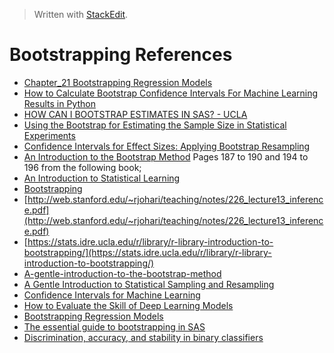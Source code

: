 


> Written with [StackEdit](https://stackedit.io/).

# Bootstrapping References

- [Chapter_21 Bootstrapping Regression Models](http://www.sagepub.com/sites/default/files/upm-binaries/21122_Chapter_21.pdf)
- [How to Calculate Bootstrap Confidence Intervals For Machine Learning Results in Python](https://machinelearningmastery.com/calculate-bootstrap-confidence-intervals-machine-learning-results-python/)
- [HOW CAN I BOOTSTRAP ESTIMATES IN SAS? - UCLA](https://stats.idre.ucla.edu/sas/faq/how-can-i-bootstrap-estimates-in-sas/)
- [Using the Bootstrap for Estimating the Sample Size in Statistical Experiments](https://pdfs.semanticscholar.org/c39b/24fe237486bce3cc7a3124efc864051b39a6.pdf)
- [Confidence Intervals for Effect Sizes: Applying Bootstrap Resampling](https://pareonline.net/getvn.asp?v=21&n=5)
- [An Introduction to the Bootstrap Method](https://towardsdatascience.com/an-introduction-to-the-bootstrap-method-58bcb51b4d60)
Pages 187 to 190 and 194 to 196 from the following book;
- [An Introduction to Statistical Learning](http://faculty.marshall.usc.edu/gareth-james/ISL/)
- [Bootstrapping](http://homepage.stat.uiowa.edu/~rdecook/stat3200/notes/bootstrap_4pp.pdf)
- [http://web.stanford.edu/~rjohari/teaching/notes/226_lecture13_inference.pdf](http://web.stanford.edu/~rjohari/teaching/notes/226_lecture13_inference.pdf)
- [https://stats.idre.ucla.edu/r/library/r-library-introduction-to-bootstrapping/](https://stats.idre.ucla.edu/r/library/r-library-introduction-to-bootstrapping/)
- [A-gentle-introduction-to-the-bootstrap-method](https://machinelearningmastery.com/a-gentle-introduction-to-the-bootstrap-method/)
- [A Gentle Introduction to Statistical Sampling and Resampling](https://machinelearningmastery.com/statistical-sampling-and-resampling/)
- [Confidence Intervals for Machine Learning](https://machinelearningmastery.com/confidence-intervals-for-machine-learning/)
- [How to Evaluate the Skill of Deep Learning Models](https://machinelearningmastery.com/evaluate-skill-deep-learning-models/)
- [Bootstrapping Regression Models](https://pdfs.semanticscholar.org/a799/8de6a01900069ec764e62da84588b026b312.pdf)
- [The essential guide to bootstrapping in SAS](https://blogs.sas.com/content/iml/2018/12/12/essential-guide-bootstrapping-sas.html)
- [Discrimination, accuracy, and stability in binary classifiers](https://blogs.sas.com/content/iml/2019/05/08/stability-binary-classifier.html)
<!--stackedit_data:
eyJoaXN0b3J5IjpbMTU0Njc4MzU5NiwtNzM3MjIzNzQ1LDEwMz
g3NDcwNTgsMTY1MTM4ODEwMiw2NTgyNjgwODgsNjk2MzExNDYw
LDEyNDEwODc1OTcsLTE3NDYwNDIzMjNdfQ==
-->